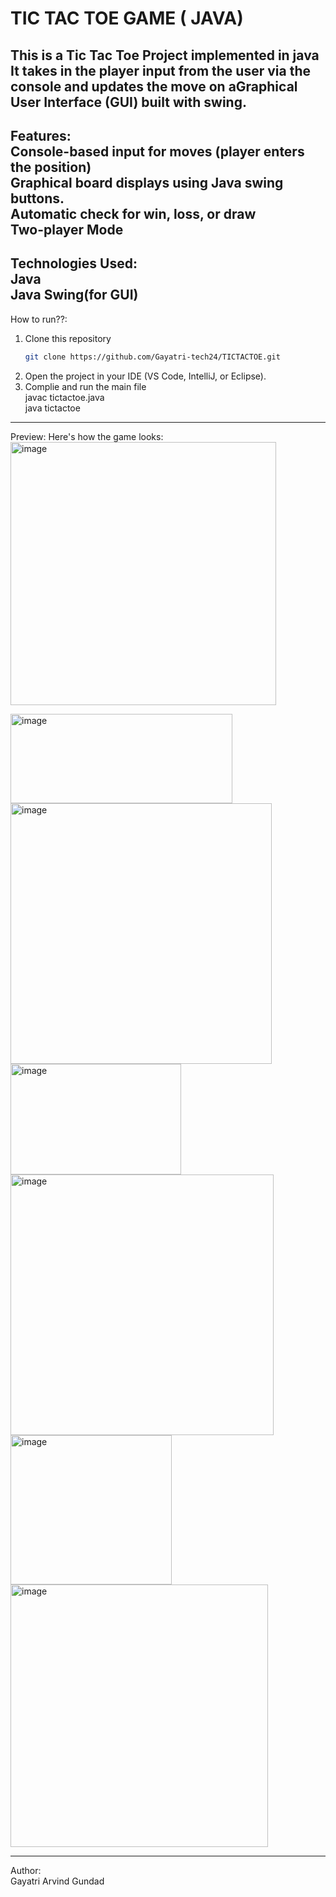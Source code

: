 # TIC TAC TOE GAME ( JAVA) <br>
This is a Tic Tac Toe Project implemented in java <br>
It takes in the player input from the user via the console and updates the move on aGraphical User Interface (GUI) built with swing. <br>
--------------------------------------------------------------------------------------------------------------------------------------------------------
 Features: <br>
 Console-based input for moves (player enters the position) <br>
 Graphical board displays using Java swing buttons. <br>
 Automatic check for win, loss, or draw <br>
 Two-player Mode <br>
 -------------------------------------------------------------------------------------------------------------------------------------------------------
 Technologies Used: <br>
 Java <br>
 Java Swing(for GUI) <br>
 -------------------------------------------------------------------------------------------------------------------------------------------------------
 How to run??: <br>
 1. Clone this repository <br>
    ```bash <br>
    git clone https://github.com/Gayatri-tech24/TICTACTOE.git 
2. Open the project in your IDE (VS Code, IntelliJ, or Eclipse). <br>
3. Complie and run the main file <br>
   javac tictactoe.java <br>
   java tictactoe <br>
--------------------------------------------------------------------------------------------------------------------------------------------------------
Preview:
Here's how the game looks:
<img width="425" height="421" alt="image" src="https://github.com/user-attachments/assets/721be922-064c-4b0b-baba-5355c631f7cb" />

<img width="355" height="143" alt="image" src="https://github.com/user-attachments/assets/cefaa706-07fd-4b2e-9246-c40953cd8c1a" />

<img width="418" height="417" alt="image" src="https://github.com/user-attachments/assets/7de00ecd-dddf-42f5-bb35-1420c3736f4b" />

<img width="273" height="177" alt="image" src="https://github.com/user-attachments/assets/cc775259-ca28-4607-9c24-bd6187bedcad" />

<img width="421" height="417" alt="image" src="https://github.com/user-attachments/assets/3be2f8ad-4d46-4586-8423-64d4d0bf3ae4" />

<img width="258" height="239" alt="image" src="https://github.com/user-attachments/assets/65f2fb5e-9e88-4ca9-b857-55e2cec192d5" />

<img width="412" height="420" alt="image" src="https://github.com/user-attachments/assets/295de797-6d0f-48bc-b2da-8e09b273f779" />


--------------------------------------------------------------------------------------------------------------------------------------------------------
Author: <br>
Gayatri Arvind Gundad

 

